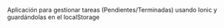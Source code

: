 Aplicación para gestionar tareas (Pendientes/Terminadas) usando Ionic y guardándolas en el localStorage
